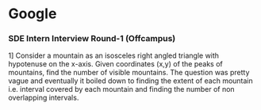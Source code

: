 # Google

### SDE Intern Interview Round-1 (Offcampus)
1] Consider a mountain as an isosceles right angled triangle with hypotenuse on the x-axis. Given coordinates (x,y) of the peaks of mountains, find the number of visible mountains.
The question was pretty vague and eventually it boiled down to finding the extent of each mountain i.e. interval covered by each mountain and finding the number of non overlapping intervals.
